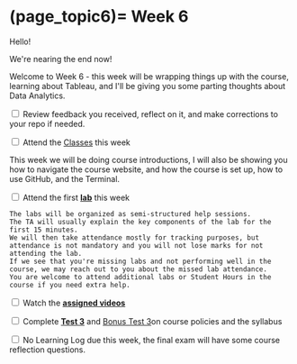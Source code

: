 (page_topic6)=
Week 6
=======================

Hello!

We're nearing the end now!

Welcome to Week 6 - this week will be wrapping things up with the course, learning about Tableau, and I'll be giving you some parting thoughts about Data Analytics.

<label><input type="checkbox" id="week06_task1" class="box"> Review feedback you received, reflect on it, and make corrections to your repo if needed. </input></label>

<label><input type="checkbox" id="week06_task2" class="box"> Attend the [Classes](classes.md) this week </input></label>

This week we will be doing course introductions, I will also be showing you how to navigate the course website, and how the course is set up, how to use GitHub, and the Terminal.

<label><input type="checkbox" id="week06_task3" class="box"> Attend the first **[lab](./lab6/README.md)** this week</input></label>

```{tip}
The labs will be organized as semi-structured help sessions.
The TA will usually explain the key components of the lab for the first 15 minutes.
We will then take attendance mostly for tracking purposes, but attendance is not mandatory and you will not lose marks for not attending the lab.
If we see that you're missing labs and not performing well in the course, we may reach out to you about the missed lab attendance.
You are welcome to attend additional labs or Student Hours in the course if you need extra help.
```
<label><input type="checkbox" id="week06_task4" class="box"> Watch the **[assigned videos](./videos.md)**</input></label>

<label><input type="checkbox" id="week06_task5" class="box"> Complete **[Test 3](./test3.md)** and [Bonus Test 3](./test3_bonus.md)on course policies and the syllabus</input></label>

<label><input type="checkbox" id="week06_task6" class="box"> No Learning Log due this week, the final exam will have some course reflection questions.</input></label>